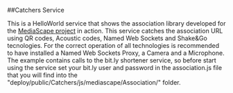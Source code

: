 ##Catchers Service

This is a HelloWorld service that shows the association library developed for the [MediaScape project](http://mediascapeproject.eu/) in action. This service catches the association URL using QR codes, Acoustic codes, Named Web Sockets and Shake&Go tecnologies. For the correct operation of all technologies is recommended to have installed a Named Web Sockets Proxy, a Camera and a Microphone. The example contains calls to the bit.ly shortener service, so before start using the service set your bit.ly user and password in the association.js file that you will find into the "deploy/public/Catchers/js/mediascape/Association/" folder.
